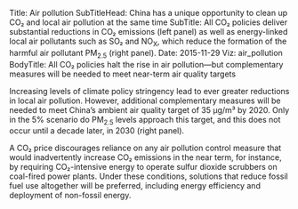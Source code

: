 ﻿Title: Air pollution
SubTitleHead: China has a unique opportunity to clean up CO₂ and local air pollution at the same time
SubTitle: All CO₂ policies deliver substantial reductions in CO₂ emissions (left panel) as well as energy-linked local air pollutants such as SO₂ and NO<sub>X</sub>, which reduce the formation of the harmful air pollutant PM<sub>2.5</sub> (right panel).
Date: 2015-11-29
Viz: air_pollution
BodyTitle: All CO₂ policies halt the rise in air pollution—but complementary measures will be needed to meet near-term air quality targets

Increasing levels of climate policy stringency lead to ever greater reductions in local air pollution. However, additional complementary measures will be needed to meet China’s ambient air quality target of 35 µg/m³ by 2020. Only in the 5% scenario do PM<sub>2.5</sub> levels approach this target, and this does not occur until a decade later, in 2030 (right panel).

A CO₂ price discourages reliance on any air pollution control measure that would inadvertently increase CO₂ emissions in the near term, for instance, by requiring CO₂-intensive energy to operate sulfur dioxide scrubbers on coal-fired power plants. Under these conditions, solutions that reduce fossil fuel use altogether will be preferred, including energy efficiency and deployment of non-fossil energy.
